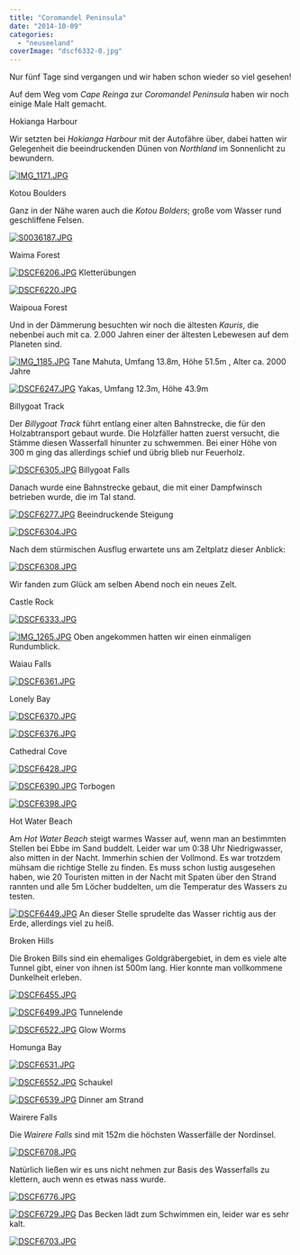 ```yaml
---
title: "Coromandel Peninsula"
date: "2014-10-09"
categories: 
  - "neuseeland"
coverImage: "dscf6332-0.jpg"
---
```


Nur fünf Tage sind vergangen und wir haben schon wieder so viel gesehen!

Auf dem Weg vom _Cape Reinga_ zur _Coromandel Peninsula_ haben wir noch einige Male Halt gemacht.

Hokianga Harbour

Wir setzten bei _Hokianga Harbour_ mit der Autofähre über, dabei hatten wir Gelegenheit die beeindruckenden Dünen von _Northland_ im Sonnenlicht zu bewundern.

[![IMG_1171.JPG](images/img_1171.jpg)](https://hafenstrand.wordpress.com/wp-content/uploads/2014/10/img_1171.jpg)

Kotou Boulders

Ganz in der Nähe waren auch die _Kotou Bolders_; große vom Wasser rund geschliffene Felsen.

[![S0036187.JPG](images/s0036187.jpg)](https://hafenstrand.wordpress.com/wp-content/uploads/2014/10/s0036187.jpg)

Waima Forest

[![DSCF6206.JPG](images/dscf6206.jpg)](https://hafenstrand.wordpress.com/wp-content/uploads/2014/10/dscf6206.jpg) Kletterübungen

[![DSCF6220.JPG](images/dscf6220.jpg)](https://hafenstrand.wordpress.com/wp-content/uploads/2014/10/dscf6220.jpg)

Waipoua Forest

Und in der Dämmerung besuchten wir noch die ältesten _Kauris_, die nebenbei auch mit ca. 2.000 Jahren einer der ältesten Lebewesen auf dem Planeten sind.

[![IMG_1185.JPG](images/img_1185.jpg)](https://hafenstrand.wordpress.com/wp-content/uploads/2014/10/img_1185.jpg) Tane Mahuta, Umfang 13.8m, Höhe 51.5m , Alter ca. 2000 Jahre

[![DSCF6247.JPG](images/dscf6247.jpg)](https://hafenstrand.wordpress.com/wp-content/uploads/2014/10/dscf6247.jpg) Yakas, Umfang 12.3m, Höhe 43.9m

Billygoat Track

Der _Billygoat Track_ führt entlang einer alten Bahnstrecke, die für den Holzabtransport gebaut wurde. Die Holzfäller hatten zuerst versucht, die Stämme diesen Wasserfall hinunter zu schwemmen. Bei einer Höhe von 300 m ging das allerdings schief und übrig blieb nur Feuerholz.

[![DSCF6305.JPG](images/dscf6305.jpg)](https://hafenstrand.wordpress.com/wp-content/uploads/2014/10/dscf6305.jpg) Billygoat Falls

Danach wurde eine Bahnstrecke gebaut, die mit einer Dampfwinsch betrieben wurde, die im Tal stand.

[![DSCF6277.JPG](images/dscf6277.jpg)](https://hafenstrand.wordpress.com/wp-content/uploads/2014/10/dscf6277.jpg) Beeindruckende Steigung

[![DSCF6304.JPG](images/dscf6304.jpg)](https://hafenstrand.wordpress.com/wp-content/uploads/2014/10/dscf6304.jpg)

Nach dem stürmischen Ausflug erwartete uns am Zeltplatz dieser Anblick:

[![DSCF6308.JPG](images/dscf6308.jpg)](https://hafenstrand.wordpress.com/wp-content/uploads/2014/10/dscf6308.jpg)

Wir fanden zum Glück am selben Abend noch ein neues Zelt.

Castle Rock

[![DSCF6333.JPG](images/dscf6333.jpg)](https://hafenstrand.wordpress.com/wp-content/uploads/2014/10/dscf6333.jpg)

[![IMG_1265.JPG](images/img_1265.jpg)](https://hafenstrand.wordpress.com/wp-content/uploads/2014/10/img_1265.jpg) Oben angekommen hatten wir einen einmaligen Rundumblick.

Waiau Falls

[![DSCF6361.JPG](images/dscf6361.jpg)](https://hafenstrand.wordpress.com/wp-content/uploads/2014/10/dscf6361.jpg)

Lonely Bay

[![DSCF6370.JPG](images/dscf6370.jpg)](https://hafenstrand.wordpress.com/wp-content/uploads/2014/10/dscf6370.jpg)

[![DSCF6376.JPG](images/dscf6376.jpg)](https://hafenstrand.wordpress.com/wp-content/uploads/2014/10/dscf6376.jpg)

Cathedral Cove

[![DSCF6428.JPG](images/dscf6428.jpg)](https://hafenstrand.wordpress.com/wp-content/uploads/2014/10/dscf6428.jpg)

[![DSCF6390.JPG](images/dscf6390.jpg)](https://hafenstrand.wordpress.com/wp-content/uploads/2014/10/dscf6390.jpg) Torbogen

[![DSCF6398.JPG](images/dscf6398.jpg)](https://hafenstrand.wordpress.com/wp-content/uploads/2014/10/dscf6398.jpg)

Hot Water Beach

Am _Hot Water Beach_ steigt warmes Wasser auf, wenn man an bestimmten Stellen bei Ebbe im Sand buddelt. Leider war um 0:38 Uhr Niedrigwasser, also mitten in der Nacht. Immerhin schien der Vollmond. Es war trotzdem mühsam die richtige Stelle zu finden. Es muss schon lustig ausgesehen haben, wie 20 Touristen mitten in der Nacht mit Spaten über den Strand rannten und alle 5m Löcher buddelten, um die Temperatur des Wassers zu testen.

[![DSCF6449.JPG](images/dscf6449.jpg)](https://hafenstrand.wordpress.com/wp-content/uploads/2014/10/dscf6449.jpg) An dieser Stelle sprudelte das Wasser richtig aus der Erde, allerdings viel zu heiß.

Broken Hills

Die Broken Bills sind ein ehemaliges Goldgräbergebiet, in dem es viele alte Tunnel gibt, einer von ihnen ist 500m lang. Hier konnte man vollkommene Dunkelheit erleben.

[![DSCF6455.JPG](images/dscf6455.jpg)](https://hafenstrand.wordpress.com/wp-content/uploads/2014/10/dscf6455.jpg)

[![DSCF6499.JPG](images/dscf6499.jpg)](https://hafenstrand.wordpress.com/wp-content/uploads/2014/10/dscf6499.jpg) Tunnelende

[![DSCF6522.JPG](images/dscf6522.jpg)](https://hafenstrand.wordpress.com/wp-content/uploads/2014/10/dscf6522.jpg) Glow Worms

Homunga Bay

[![DSCF6531.JPG](images/dscf6531.jpg)](https://hafenstrand.wordpress.com/wp-content/uploads/2014/10/dscf6531.jpg)

[![DSCF6552.JPG](images/dscf6552.jpg)](https://hafenstrand.wordpress.com/wp-content/uploads/2014/10/dscf6552.jpg) Schaukel

[![DSCF6539.JPG](images/dscf6539.jpg)](https://hafenstrand.wordpress.com/wp-content/uploads/2014/10/dscf6539.jpg) Dinner am Strand

Wairere Falls

Die _Wairere Falls_ sind mit 152m die höchsten Wasserfälle der Nordinsel.

[![DSCF6708.JPG](images/dscf6708.jpg)](https://hafenstrand.wordpress.com/wp-content/uploads/2014/10/dscf6708.jpg)

Natürlich ließen wir es uns nicht nehmen zur Basis des Wasserfalls zu klettern, auch wenn es etwas nass wurde.

[![DSCF6776.JPG](images/dscf6776.jpg)](https://hafenstrand.wordpress.com/wp-content/uploads/2014/10/dscf6776.jpg)

[![DSCF6729.JPG](images/dscf6729.jpg)](https://hafenstrand.wordpress.com/wp-content/uploads/2014/10/dscf6729.jpg) Das Becken lädt zum Schwimmen ein, leider war es sehr kalt.

[![DSCF6703.JPG](images/dscf6703.jpg)](https://hafenstrand.wordpress.com/wp-content/uploads/2014/10/dscf6703.jpg)

